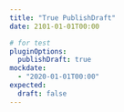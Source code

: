 ```yaml
---
title: "True PublishDraft"
date: 2101-01-01T00:00

# for test
pluginOptions:
  publishDraft: true
mockdate:
  - "2020-01-01T00:00"
expected:
  draft: false
---
```

